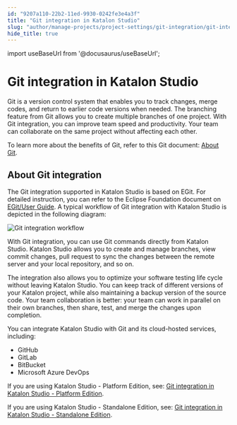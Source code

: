 ```yaml
---
id: "9207a110-22b2-11ed-9930-0242fe3e4a3f"
title: "Git integration in Katalon Studio"
slug: "author/manage-projects/project-settings/git-integration/git-integration-in-katalon-studio"
hide_title: true
---
```

import useBaseUrl from '@docusaurus/useBaseUrl';


# <a id="id" class="anchor_top_offset"/><a id="ariaid-title1" class="anchor_top_offset"/>Git integration in <span xmlns="http://www.w3.org/1999/xhtml" className="ph">Katalon Studio</span> 

<p xmlns="http://www.w3.org/1999/xhtml" className="p">Git is a version control system that enables you to track changes, merge codes, and return to earlier code versions when needed. The branching feature from Git allows you to create multiple branches of one project. With Git integration, you can improve team speed and productivity. Your team can collaborate on the same project without affecting each other.</p> 
<p xmlns="http://www.w3.org/1999/xhtml" className="p">To learn more about the benefits of Git, refer to this Git document: <a className="xref j-external-link" href="https://git-scm.com/about" target="_blank">About Git</a>.</p> 

## <a id="id_1" class="anchor_top_offset"/>About Git integration

<p xmlns="http://www.w3.org/1999/xhtml" className="p">The Git integration supported in <span className="ph">Katalon Studio</span> is based on EGit. For detailed instruction, you can refer to the Eclipse Foundation document on <a className="xref j-external-link" href="http://wiki.eclipse.org/EGit/User_Guide" target="_blank">EGit/User Guide</a>. A typical workflow of Git integration with <span className="ph">Katalon Studio</span> is depicted in the following diagram:</p> 
<p xmlns="http://www.w3.org/1999/xhtml" className="p"><img className="image" width={750} src={useBaseUrl("/91e68480-22b2-11ed-9930-0242fe3e4a3f.png")} alt="Git integration workflow" /></p> 
<p xmlns="http://www.w3.org/1999/xhtml" className="p">With Git integration, you can use Git commands directly from <span className="ph">Katalon Studio</span>. <span className="ph">Katalon Studio</span> allows you to create and manage branches, view commit changes, pull request to sync the changes between the remote server and your local repository, and so on.</p> 
<p xmlns="http://www.w3.org/1999/xhtml" className="p">The integration also allows you to optimize your software testing life cycle without leaving <span className="ph">Katalon Studio</span>. You can keep track of different versions of your <span className="ph uicontrol">Katalon</span> project, while also maintaining a backup version of the source code. Your team collaboration is better: your team can work in parallel on their own branches, then share, test, and merge the changes upon completion.</p> 
<p xmlns="http://www.w3.org/1999/xhtml" className="p">You can integrate <span className="ph">Katalon Studio</span> with Git and its cloud-hosted services, including:</p> 
<ul xmlns="http://www.w3.org/1999/xhtml" className="ul"><li className="li">GitHub</li><li className="li">GitLab</li><li className="li">BitBucket</li><li className="li">Microsoft Azure DevOps</li></ul> 
<p xmlns="http://www.w3.org/1999/xhtml" className="p">If you are using <span className="ph">Katalon Studio - Platform Edition</span>, see: <a className="xref" href="/docs/author/manage-projects/project-settings/git-integration/git-integration-in-katalon-studio---platform-edition">Git integration in Katalon Studio - Platform Edition</a>.</p> 
<p xmlns="http://www.w3.org/1999/xhtml" className="p">If you are using <span className="ph">Katalon Studio - Standalone Edition</span>, see: <a className="xref" href="/docs/author/manage-projects/project-settings/git-integration/git-integration-in-katalon-studio---standalone-edition">Git integration in Katalon Studio - Standalone Edition</a>.</p> 
